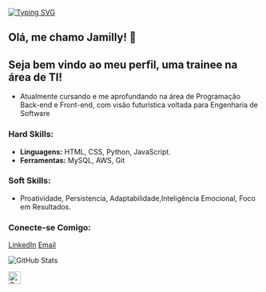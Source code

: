 [![Typing SVG](https://readme-typing-svg.herokuapp.com/?color=491852&size=35&center=true&vCenter=true&width=1000&lines=Oi,+me+chamo+Jamilly,+Bem-vindo+ao+meu+perfil!+:%29)](https://git.io/typing-svg)
## Olá, me chamo Jamilly! 👋

## Seja bem vindo ao meu perfil, uma trainee na área de TI!
- Atualmente cursando e me aprofundando na área de Programação Back-end e Front-end, com visão futurística voltada para Engenharia de Software 

### Hard Skills:
- **Linguagens:** HTML, CSS, Python, JavaScript.
- **Ferramentas:** MySQL, AWS, Git

### Soft Skills:
- Proatividade, Persistencia, Adaptabilidade,Inteligência Emocional, Foco em Resultados.

### Conecte-se Comigo:
[LinkedIn](https://www.linkedin.com/in/jamilly-fernandes-407a21272/)
[Email](mailto:email@exemplo.com)

![GitHub Stats](https://github-readme-stats.vercel.app/api?username=samuel&show_icons=true&count_private=true)

<a href="mailto:fjamilly349@gmail.com">
<img src="https://cdn.phonemore.com/content/2020/jpg/14850.jpg" height="25" width="25" border-radius="50%" alt="Gmail"/>
